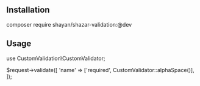 ## Installation
composer require shayan/shazar-validation:@dev

## Usage
use CustomValidation\CustomValidator;

$request->validate([
    'name' => ['required', CustomValidator::alphaSpace()],
]);
